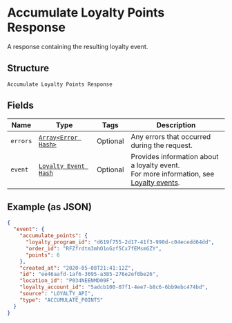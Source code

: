 
# Accumulate Loyalty Points Response

A response containing the resulting loyalty event.

## Structure

`Accumulate Loyalty Points Response`

## Fields

| Name | Type | Tags | Description |
|  --- | --- | --- | --- |
| `errors` | [`Array<Error Hash>`](/doc/models/error.md) | Optional | Any errors that occurred during the request. |
| `event` | [`Loyalty Event Hash`](/doc/models/loyalty-event.md) | Optional | Provides information about a loyalty event.<br>For more information, see [Loyalty events](https://developer.squareup.com/docs/loyalty-api/overview/#loyalty-events). |

## Example (as JSON)

```json
{
  "event": {
    "accumulate_points": {
      "loyalty_program_id": "d619f755-2d17-41f3-990d-c04ecedd64dd",
      "order_id": "RFZfrdtm3mhO1oGzf5Cx7fEMsmGZY",
      "points": 6
    },
    "created_at": "2020-05-08T21:41:12Z",
    "id": "ee46aafd-1af6-3695-a385-276e2ef0be26",
    "location_id": "P034NEENMD09F",
    "loyalty_account_id": "5adcb100-07f1-4ee7-b8c6-6bb9ebc474bd",
    "source": "LOYALTY_API",
    "type": "ACCUMULATE_POINTS"
  }
}
```

